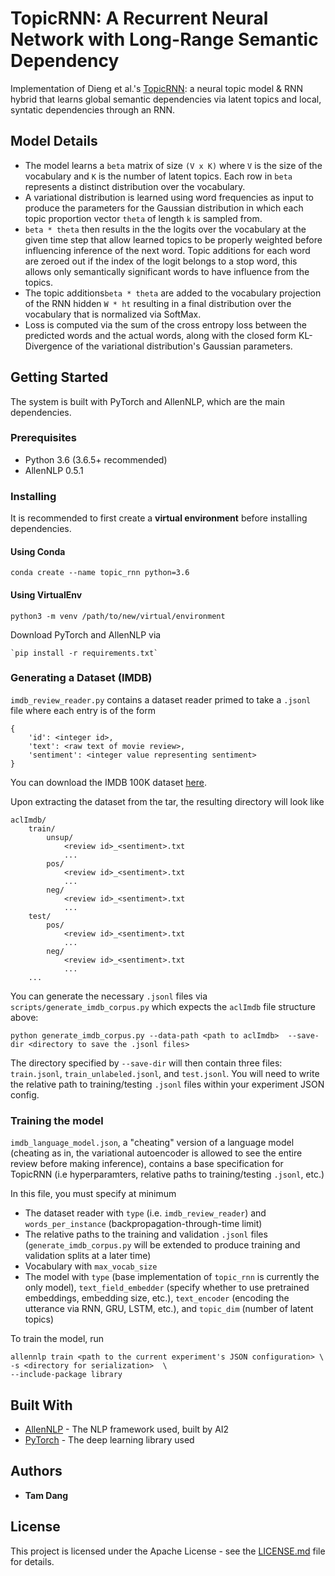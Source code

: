 # TopicRNN: A Recurrent Neural Network with Long-Range Semantic Dependency
Implementation of Dieng et al.'s [TopicRNN](https://arxiv.org/abs/1611.01702): a neural topic model & RNN hybrid that learns global semantic dependencies via latent topics and local, syntatic dependencies through an RNN.

## Model Details
* The model learns a `beta` matrix of size `(V x K)` where `V` is the size of the vocabulary and `K` is the number of latent topics. Each row in `beta` represents a distinct distribution over the vocabulary.
* A variational distribution is learned using word frequencies as input to produce the parameters for the Gaussian distribution in which each topic proportion vector `theta` of length `k` is sampled from.
* `beta * theta` then results in the the logits over the vocabulary at the given time step that allow learned topics to be properly weighted before influencing inference of the next word. Topic additions for each word are zeroed out if the index of the logit belongs to a stop word, this allows only semantically significant words to have influence from the topics.
* The topic additions`beta * theta` are added to the vocabulary projection of the RNN hidden `W * ht` resulting in a final distribution over the vocabulary that is normalized via SoftMax.
* Loss is computed via the sum of the cross entropy loss between the predicted words and the actual words, along with the closed form KL-Divergence of the variational distribution's Gaussian parameters.

## Getting Started

The system is built with PyTorch and AllenNLP, which are the main dependencies.

### Prerequisites

* Python 3.6 (3.6.5+ recommended)
* AllenNLP 0.5.1

### Installing

It is recommended to first create a **virtual environment** before installing dependencies.

#### Using Conda
`conda create --name topic_rnn python=3.6`

#### Using VirtualEnv
`python3 -m venv /path/to/new/virtual/environment`

Download PyTorch and AllenNLP via

```
`pip install -r requirements.txt`
```

### Generating a Dataset (IMDB)
`imdb_review_reader.py` contains a dataset reader primed to take a `.jsonl` file where each entry is of the form
```
{
    'id': <integer id>,
    'text': <raw text of movie review>,
    'sentiment': <integer value representing sentiment>
}
```

You can download the IMDB 100K dataset [here]( http://ai.stanford.edu/~amaas/data/sentiment/).

Upon extracting the dataset from the tar, the resulting directory will look like
```
aclImdb/
    train/
        unsup/
            <review id>_<sentiment>.txt
            ...
        pos/
            <review id>_<sentiment>.txt
            ...
        neg/
            <review id>_<sentiment>.txt
            ...
    test/
        pos/
            <review id>_<sentiment>.txt
            ...
        neg/
            <review id>_<sentiment>.txt
            ...
    ...
```

You can generate the necessary `.jsonl` files via `scripts/generate_imdb_corpus.py` which expects the `aclImdb` file structure above:

```
python generate_imdb_corpus.py --data-path <path to aclImdb>  --save-dir <directory to save the .jsonl files>
```

The directory specified by `--save-dir` will then contain three files: `train.jsonl`, `train_unlabeled.jsonl`, and `test.jsonl`. You will need to write the relative path to training/testing `.jsonl` files within your experiment JSON config.

### Training the model

`imdb_language_model.json`, a "cheating" version of a language model (cheating as in, the variational autoencoder is allowed to see the entire review before making inference), contains a base specification for TopicRNN (i.e hyperparamters, relative paths to training/testing `.jsonl`, etc.)

In this file, you must specify at minimum
* The dataset reader with `type` (i.e. `imdb_review_reader`) and `words_per_instance` (backpropagation-through-time limit)
* The relative paths to the training and validation `.jsonl` files (`generate_imdb_corpus.py` will be extended to produce training and validation splits at a later time)
* Vocabulary with `max_vocab_size`
* The model with `type` (base implementation of `topic_rnn` is currently the only model), `text_field_embedder` (specify whether to use pretrained embeddings, embedding size, etc.), `text_encoder` (encoding the utterance via RNN, GRU, LSTM, etc.), and `topic_dim` (number of latent topics)

To train the model, run
```
allennlp train <path to the current experiment's JSON configuration> \
-s <directory for serialization>  \
--include-package library
```

## Built With

* [AllenNLP](https://allennlp.org/) - The NLP framework used, built by AI2
* [PyTorch](https://pytorch.org/) - The deep learning library used

## Authors

* **Tam Dang**

## License

This project is licensed under the Apache License - see the [LICENSE.md](LICENSE) file for details.
